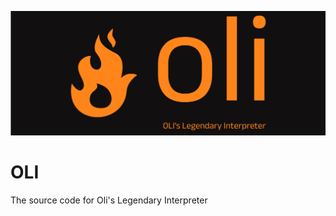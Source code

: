 ![Oli Programming Language Logo](./assets/oli_logo.png "Oli Programming Language Logo")

# OLI
The source code for Oli's Legendary Interpreter
